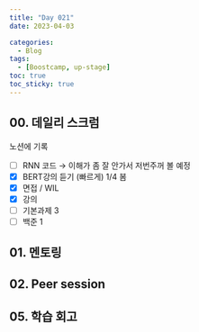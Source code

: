 ```yaml
---
title: "Day 021"
date: 2023-04-03

categories:
  - Blog
tags:
  - [Boostcamp, up-stage]
toc: true
toc_sticky: true
---
```


## 00. 데일리 스크럼
노션에 기록
- [ ]  RNN 코드 → 이해가 좀 잘 안가서 저번주꺼 볼 예정  
- [x]  BERT강의 듣기 (빠르게) 1/4 봄  
- [x]  면접 / WIL  
- [x]  강의  
- [ ]  기본과제 3  
- [ ]  백준 1  

## 01. 멘토링  



## 02. Peer session  




## 05. 학습 회고

